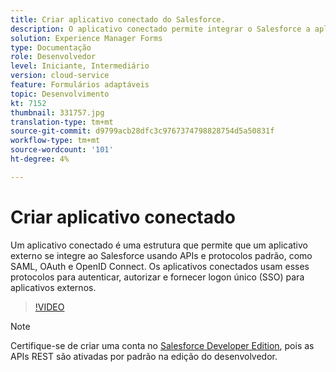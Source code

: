 ```yaml
---
title: Criar aplicativo conectado do Salesforce.
description: O aplicativo conectado permite integrar o Salesforce a aplicativos de terceiros, como o AEM Forms com o Salesforce.
solution: Experience Manager Forms
type: Documentação
role: Desenvolvedor
level: Iniciante, Intermediário
version: cloud-service
feature: Formulários adaptáveis
topic: Desenvolvimento
kt: 7152
thumbnail: 331757.jpg
translation-type: tm+mt
source-git-commit: d9799acb28dfc3c9767374798828754d5a50831f
workflow-type: tm+mt
source-wordcount: '101'
ht-degree: 4%

---
```



# Criar aplicativo conectado

Um aplicativo conectado é uma estrutura que permite que um aplicativo externo se integre ao Salesforce usando APIs e protocolos padrão, como SAML, OAuth e OpenID Connect. Os aplicativos conectados usam esses protocolos para autenticar, autorizar e fornecer logon único (SSO) para aplicativos externos.

>[!VIDEO](https://video.tv.adobe.com/v/331757?quality=12&learn=on)

>[!NOTE]
>Certifique-se de criar uma conta no [Salesforce Developer Edition](https://developer.salesforce.com/signup), pois as APIs REST são ativadas por padrão na edição do desenvolvedor.
